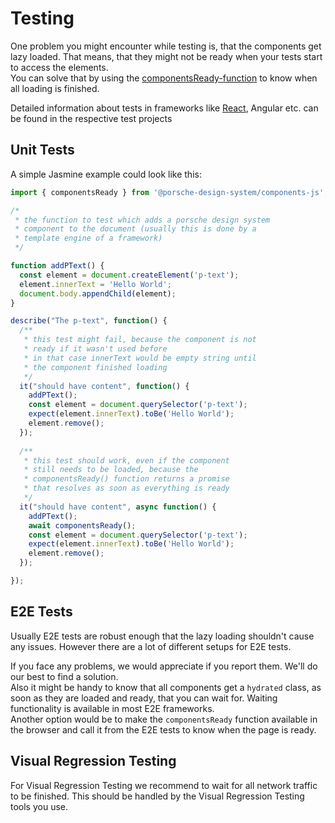 # Testing

One problem you might encounter while testing is, that the components get
lazy loaded. That means, that they might not be ready when your tests start
to access the elements.  
You can solve that by using the [componentsReady-function](#/components/general/components-ready)
 to know when all loading is finished.
 
Detailed information about tests in frameworks like [React](#/start-coding/example-project-react), Angular etc. can be found in the respective test projects

## Unit Tests

A simple Jasmine example could look like this:
```javascript
import { componentsReady } from '@porsche-design-system/components-js';

/*
 * the function to test which adds a porsche design system
 * component to the document (usually this is done by a
 * template engine of a framework)
 */

function addPText() {
  const element = document.createElement('p-text');
  element.innerText = 'Hello World';
  document.body.appendChild(element);
}

describe("The p-text", function() {
  /**
   * this test might fail, because the component is not
   * ready if it wasn't used before
   * in that case innerText would be empty string until
   * the component finished loading
   */
  it("should have content", function() {
    addPText();
    const element = document.querySelector('p-text');
    expect(element.innerText).toBe('Hello World');
    element.remove();
  });
 
  /**
   * this test should work, even if the component
   * still needs to be loaded, because the
   * componentsReady() function returns a promise
   * that resolves as soon as everything is ready
   */
  it("should have content", async function() {
    addPText();
    await componentsReady();
    const element = document.querySelector('p-text');
    expect(element.innerText).toBe('Hello World');
    element.remove();
  });

});
```

## E2E Tests

Usually E2E tests are robust enough that the lazy loading shouldn't cause
any issues. However there are a lot of different setups for E2E tests.

If you face any problems, we would appreciate if you report them. We'll
do our best to find a solution.  
Also  it might be handy to know that all components get a `hydrated` class,
as soon as they are loaded and ready, that you can wait for. Waiting
functionality is available in most E2E frameworks.  
Another option would be to make the `componentsReady` function available
in the browser and call it from the E2E tests to know when the page is
ready.

## Visual Regression Testing

For Visual Regression Testing we recommend to wait for all network traffic
to be finished. This should be handled by the Visual Regression Testing
tools you use.